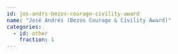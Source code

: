 ```yaml
---
id: jos-andrs-bezos-courage-civility-award
name: "José Andrés (Bezos Courage & Civility Award)"
categories:
  - id: other
    fraction: 1
--- 
```

